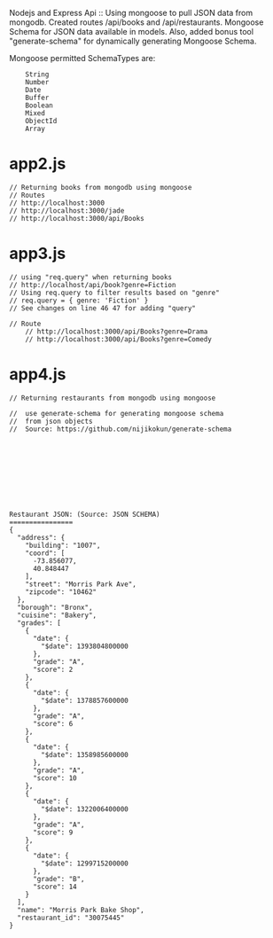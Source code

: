 Nodejs and Express Api :: Using mongoose to pull JSON data from mongodb. 
Created routes /api/books and /api/restaurants. 
Mongoose Schema for JSON data available in models. 
Also, added bonus tool "generate-schema" for dynamically generating Mongoose Schema.

Mongoose permitted SchemaTypes are:

		String
		Number
		Date
		Buffer
		Boolean
		Mixed
		ObjectId
		Array


app2.js
=======
	// Returning books from mongodb using mongoose
	// Routes
	// http://localhost:3000
	// http://localhost:3000/jade
	// http://localhost:3000/api/Books



app3.js
=======
	// using "req.query" when returning books
	// http://localhost/api/book?genre=Fiction
	// Using req.query to filter results based on "genre"
	// req.query = { genre: 'Fiction' }
	// See changes on line 46 47 for adding "query"

	// Route
		// http://localhost:3000/api/Books?genre=Drama
		// http://localhost:3000/api/Books?genre=Comedy

app4.js
=======
	// Returning restaurants from mongodb using mongoose

	//  use generate-schema for generating mongoose schema
	//  from json objects
	//	Source: https://github.com/nijikokun/generate-schema










	Restaurant JSON: (Source: JSON SCHEMA)
	================
	{
	  "address": {
	    "building": "1007",
	    "coord": [
	      -73.856077,
	      40.848447
	    ],
	    "street": "Morris Park Ave",
	    "zipcode": "10462"
	  },
	  "borough": "Bronx",
	  "cuisine": "Bakery",
	  "grades": [
	    {
	      "date": {
	        "$date": 1393804800000
	      },
	      "grade": "A",
	      "score": 2
	    },
	    {
	      "date": {
	        "$date": 1378857600000
	      },
	      "grade": "A",
	      "score": 6
	    },
	    {
	      "date": {
	        "$date": 1358985600000
	      },
	      "grade": "A",
	      "score": 10
	    },
	    {
	      "date": {
	        "$date": 1322006400000
	      },
	      "grade": "A",
	      "score": 9
	    },
	    {
	      "date": {
	        "$date": 1299715200000
	      },
	      "grade": "B",
	      "score": 14
	    }
	  ],
	  "name": "Morris Park Bake Shop",
	  "restaurant_id": "30075445"
	}
